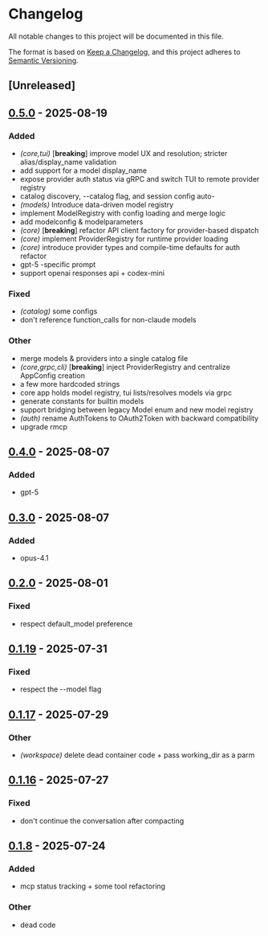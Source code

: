 # Changelog

All notable changes to this project will be documented in this file.

The format is based on [Keep a Changelog](https://keepachangelog.com/en/1.0.0/),
and this project adheres to [Semantic Versioning](https://semver.org/spec/v2.0.0.html).

## [Unreleased]

## [0.5.0](https://github.com/BrendanGraham14/steer/compare/steer-core-v0.4.0...steer-core-v0.5.0) - 2025-08-19

### Added

- *(core,tui)* [**breaking**] improve model UX and resolution; stricter alias/display_name validation
- add support for a model display_name
- expose provider auth status via gRPC and switch TUI to remote provider registry
- catalog discovery, --catalog flag, and session config auto-
- *(models)* Introduce data-driven model registry
- implement ModelRegistry with config loading and merge logic
- add modelconfig & modelparameters
- *(core)* [**breaking**] refactor API client factory for provider-based dispatch
- *(core)* implement ProviderRegistry for runtime provider loading
- *(core)* introduce provider types and compile-time defaults for auth refactor
- gpt-5 -specific prompt
- support openai responses api + codex-mini

### Fixed

- *(catalog)* some configs
- don't reference function_calls for non-claude models

### Other

- merge models & providers into a single catalog file
- *(core,grpc,cli)* [**breaking**] inject ProviderRegistry and centralize AppConfig creation
- a few more hardcoded strings
- core app holds model registry, tui lists/resolves models via grpc
- generate constants for builtin models
- support bridging between legacy Model enum and new model registry
- *(auth)* rename AuthTokens to OAuth2Token with backward compatibility
- upgrade rmcp

## [0.4.0](https://github.com/BrendanGraham14/steer/compare/steer-core-v0.3.0...steer-core-v0.4.0) - 2025-08-07

### Added

- gpt-5

## [0.3.0](https://github.com/BrendanGraham14/steer/compare/steer-core-v0.2.0...steer-core-v0.3.0) - 2025-08-07

### Added

- opus-4.1

## [0.2.0](https://github.com/BrendanGraham14/steer/compare/steer-core-v0.1.21...steer-core-v0.2.0) - 2025-08-01

### Fixed

- respect default_model preference

## [0.1.19](https://github.com/BrendanGraham14/steer/compare/steer-core-v0.1.18...steer-core-v0.1.19) - 2025-07-31

### Fixed

- respect the --model flag

## [0.1.17](https://github.com/BrendanGraham14/steer/compare/steer-core-v0.1.16...steer-core-v0.1.17) - 2025-07-29

### Other

- *(workspace)* delete dead container code + pass working_dir as a parm

## [0.1.16](https://github.com/BrendanGraham14/steer/compare/steer-core-v0.1.15...steer-core-v0.1.16) - 2025-07-27

### Fixed

- don't continue the conversation after compacting

## [0.1.8](https://github.com/BrendanGraham14/steer/compare/steer-core-v0.1.7...steer-core-v0.1.8) - 2025-07-24

### Added

- mcp status tracking + some tool refactoring

### Other

- dead code
